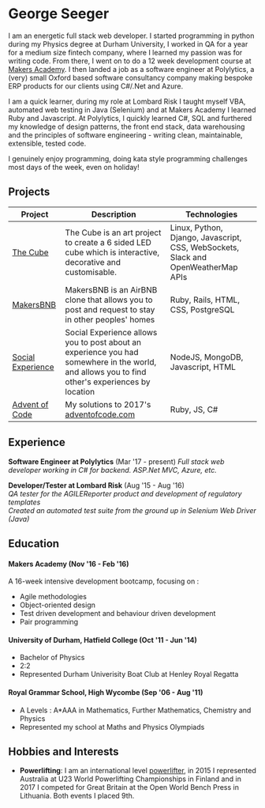 # George Seeger

I am an energetic full stack web developer. I started programming in python during my Physics degree at Durham University, I worked in QA for a year for a medium size fintech company, where I learned my passion was for writing code. From there, I went on to do a 12 week development course at [Makers Academy](https://github.com/makersacademy). I then landed a job as a software engineer at Polylytics, a (very) small Oxford based software consultancy company making bespoke ERP products for our clients using C#/.Net and Azure.

I am a quick learner, during my role at Lombard Risk I taught myself VBA, automated web testing in Java (Selenium) and at Makers Academy I learned Ruby and Javascript. At Polylytics, I quickly learned C#, SQL and furthered my knowledge of design patterns, the front end stack, data warehousing and the principles of software engineering - writing clean, maintainable, extensible, tested code.

I genuinely enjoy programming, doing kata style programming challenges most days of the week, even on holiday!

## Projects


| Project   | Description | Technologies |
|---        |---         |---           |
| [The Cube](https://github.com/sultanhq/makers_cube) | The Cube is an art project to create a 6 sided LED cube which is interactive, decorative and customisable. | Linux, Python, Django, Javascript, CSS, WebSockets, Slack and OpenWeatherMap APIs |
| [MakersBNB](https://github.com/georgeseeger/makersbnb)| MakersBNB is an AirBNB clone that allows you to post and request to stay in other peoples' homes | Ruby, Rails, HTML, CSS, PostgreSQL|
| [Social Experience](https://github.com/ejatkin/social-experience) | Social Experience allows you to post about an experience you had somewhere in the world, and allows you to find other's experiences by location| NodeJS, MongoDB, Javascript, HTML|
| [Advent of Code](https://github.com/georgeseeger/adventofcode2017) | My solutions to 2017's [adventofcode.com](http://adventofcode.com/2017) | Ruby, JS, C# |

## Experience

**Software Engineer at Polylytics** (Mar '17 - present)
*Full stack web developer working in C# for backend. ASP.Net MVC, Azure, etc.*

**Developer/Tester at Lombard Risk** (Aug '15 - Aug '16)    
*QA tester for the AGILEReporter product and development of regulatory templates*  
*Created an automated test suite from the ground up in Selenium Web Driver (Java)*


## Education

#### Makers Academy (Nov '16 - Feb '16)

A 16-week intensive development bootcamp, focusing on :

- Agile methodologies
- Object-oriented design
- Test driven development and behaviour driven development
- Pair programming

#### University of Durham, Hatfield College  (Oct '11 - Jun '14)

- Bachelor of Physics
- 2:2
- Represented Durham Univerisity Boat Club at Henley Royal Regatta

#### Royal Grammar School, High Wycombe (Sep '06 - Aug '11)

- A Levels : A*AAA in Mathematics, Further Mathematics, Chemistry and Physics
- Represented my school at Maths and Physics Olympiads

## Hobbies and Interests
- **Powerlifting**: I am an international level [powerlifter](http://www.powerlifting-ipf.com), in 2015 I represented Australia at U23 World Powerlifting Championships in Finland and in 2017 I competed for Great Britain at the Open World Bench Press in Lithuania. Both events I placed 9th.
